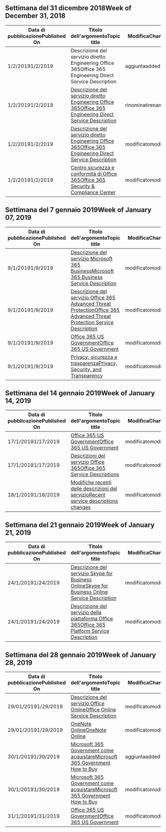 <!-- This file is generated automatically each week. Changes made to this file will be overwritten.-->




## <a name="week-of-december-31-2018"></a><span data-ttu-id="38438-101">Settimana del 31 dicembre 2018</span><span class="sxs-lookup"><span data-stu-id="38438-101">Week of December 31, 2018</span></span>


| <span data-ttu-id="38438-102">Data di pubblicazione</span><span class="sxs-lookup"><span data-stu-id="38438-102">Published On</span></span> |<span data-ttu-id="38438-103">Titolo dell'argomento</span><span class="sxs-lookup"><span data-stu-id="38438-103">Topic title</span></span> | <span data-ttu-id="38438-104">Modifica</span><span class="sxs-lookup"><span data-stu-id="38438-104">Change</span></span> |
|------|------------|--------|
| <span data-ttu-id="38438-105">1/2/2019</span><span class="sxs-lookup"><span data-stu-id="38438-105">1/2/2019</span></span> | <span data-ttu-id="38438-106">Descrizione del servizio diretto Engineering Office 365</span><span class="sxs-lookup"><span data-stu-id="38438-106">Office 365 Engineering Direct Service Description</span></span> | <span data-ttu-id="38438-107">aggiunta</span><span class="sxs-lookup"><span data-stu-id="38438-107">added</span></span> |
| <span data-ttu-id="38438-108">1/2/2019</span><span class="sxs-lookup"><span data-stu-id="38438-108">1/2/2019</span></span> | [<span data-ttu-id="38438-109">Descrizione del servizio diretto Engineering Office 365</span><span class="sxs-lookup"><span data-stu-id="38438-109">Office 365 Engineering Direct Service Description</span></span>](/Office365/ServiceDescriptions/office-365-engineering-direct-service-description) | <span data-ttu-id="38438-110">rinominati</span><span class="sxs-lookup"><span data-stu-id="38438-110">renamed</span></span> |
| <span data-ttu-id="38438-111">1/2/2019</span><span class="sxs-lookup"><span data-stu-id="38438-111">1/2/2019</span></span> | [<span data-ttu-id="38438-112">Descrizione del servizio diretto Engineering Office 365</span><span class="sxs-lookup"><span data-stu-id="38438-112">Office 365 Engineering Direct Service Description</span></span>](/Office365/ServiceDescriptions/office-365-engineering-direct-service-description) | <span data-ttu-id="38438-113">modificato</span><span class="sxs-lookup"><span data-stu-id="38438-113">modified</span></span> |
| <span data-ttu-id="38438-114">1/2/2019</span><span class="sxs-lookup"><span data-stu-id="38438-114">1/2/2019</span></span> | [<span data-ttu-id="38438-115">Centro sicurezza e conformità di Office 365</span><span class="sxs-lookup"><span data-stu-id="38438-115">Office 365 Security & Compliance Center</span></span>](/Office365/ServiceDescriptions/office-365-platform-service-description/office-365-securitycompliance-center) | <span data-ttu-id="38438-116">modificato</span><span class="sxs-lookup"><span data-stu-id="38438-116">modified</span></span> |


## <a name="week-of-january-07-2019"></a><span data-ttu-id="38438-117">Settimana del 7 gennaio 2019</span><span class="sxs-lookup"><span data-stu-id="38438-117">Week of January 07, 2019</span></span>


| <span data-ttu-id="38438-118">Data di pubblicazione</span><span class="sxs-lookup"><span data-stu-id="38438-118">Published On</span></span> |<span data-ttu-id="38438-119">Titolo dell'argomento</span><span class="sxs-lookup"><span data-stu-id="38438-119">Topic title</span></span> | <span data-ttu-id="38438-120">Modifica</span><span class="sxs-lookup"><span data-stu-id="38438-120">Change</span></span> |
|------|------------|--------|
| <span data-ttu-id="38438-121">9/1/2019</span><span class="sxs-lookup"><span data-stu-id="38438-121">1/9/2019</span></span> | [<span data-ttu-id="38438-122">Descrizione del servizio Microsoft 365 Business</span><span class="sxs-lookup"><span data-stu-id="38438-122">Microsoft 365 Business Service Description</span></span>](/Office365/ServiceDescriptions/microsoft-365-business-service-description) | <span data-ttu-id="38438-123">modificato</span><span class="sxs-lookup"><span data-stu-id="38438-123">modified</span></span> |
| <span data-ttu-id="38438-124">9/1/2019</span><span class="sxs-lookup"><span data-stu-id="38438-124">1/9/2019</span></span> | [<span data-ttu-id="38438-125">Descrizione del servizio Office 365 Advanced Threat Protection</span><span class="sxs-lookup"><span data-stu-id="38438-125">Office 365 Advanced Threat Protection Service Description</span></span>](/Office365/ServiceDescriptions/office-365-advanced-threat-protection-service-description) | <span data-ttu-id="38438-126">modificato</span><span class="sxs-lookup"><span data-stu-id="38438-126">modified</span></span> |
| <span data-ttu-id="38438-127">9/1/2019</span><span class="sxs-lookup"><span data-stu-id="38438-127">1/9/2019</span></span> | [<span data-ttu-id="38438-128">Office 365 US Government</span><span class="sxs-lookup"><span data-stu-id="38438-128">Office 365 US Government</span></span>](/Office365/ServiceDescriptions/office-365-platform-service-description/office-365-us-government/office-365-us-government) | <span data-ttu-id="38438-129">modificato</span><span class="sxs-lookup"><span data-stu-id="38438-129">modified</span></span> |
| <span data-ttu-id="38438-130">9/1/2019</span><span class="sxs-lookup"><span data-stu-id="38438-130">1/9/2019</span></span> | [<span data-ttu-id="38438-131">Privacy, sicurezza e trasparenza</span><span class="sxs-lookup"><span data-stu-id="38438-131">Privacy, Security, and Transparency</span></span>](/Office365/ServiceDescriptions/office-365-platform-service-description/privacy-security-and-transparency) | <span data-ttu-id="38438-132">modificato</span><span class="sxs-lookup"><span data-stu-id="38438-132">modified</span></span> |


## <a name="week-of-january-14-2019"></a><span data-ttu-id="38438-133">Settimana del 14 gennaio 2019</span><span class="sxs-lookup"><span data-stu-id="38438-133">Week of January 14, 2019</span></span>


| <span data-ttu-id="38438-134">Data di pubblicazione</span><span class="sxs-lookup"><span data-stu-id="38438-134">Published On</span></span> |<span data-ttu-id="38438-135">Titolo dell'argomento</span><span class="sxs-lookup"><span data-stu-id="38438-135">Topic title</span></span> | <span data-ttu-id="38438-136">Modifica</span><span class="sxs-lookup"><span data-stu-id="38438-136">Change</span></span> |
|------|------------|--------|
| <span data-ttu-id="38438-137">17/1/2019</span><span class="sxs-lookup"><span data-stu-id="38438-137">1/17/2019</span></span> | [<span data-ttu-id="38438-138">Office 365 US Government</span><span class="sxs-lookup"><span data-stu-id="38438-138">Office 365 US Government</span></span>](/Office365/ServiceDescriptions/office-365-platform-service-description/office-365-us-government/office-365-us-government) | <span data-ttu-id="38438-139">modificato</span><span class="sxs-lookup"><span data-stu-id="38438-139">modified</span></span> |
| <span data-ttu-id="38438-140">17/1/2019</span><span class="sxs-lookup"><span data-stu-id="38438-140">1/17/2019</span></span> | [<span data-ttu-id="38438-141">Descrizioni del servizio Office 365</span><span class="sxs-lookup"><span data-stu-id="38438-141">Office 365 Service Descriptions </span></span>](/Office365/ServiceDescriptions/office-365-service-descriptions-technet-library) | <span data-ttu-id="38438-142">modificato</span><span class="sxs-lookup"><span data-stu-id="38438-142">modified</span></span> |
| <span data-ttu-id="38438-143">18/1/2019</span><span class="sxs-lookup"><span data-stu-id="38438-143">1/18/2019</span></span> | [<span data-ttu-id="38438-144">Modifiche recenti delle descrizioni del servizio</span><span class="sxs-lookup"><span data-stu-id="38438-144">Recent service descriptions changes</span></span>](/Office365/ServiceDescriptions/recent-service-descriptions-changes) | <span data-ttu-id="38438-145">modificato</span><span class="sxs-lookup"><span data-stu-id="38438-145">modified</span></span> |


## <a name="week-of-january-21-2019"></a><span data-ttu-id="38438-146">Settimana del 21 gennaio 2019</span><span class="sxs-lookup"><span data-stu-id="38438-146">Week of January 21, 2019</span></span>


| <span data-ttu-id="38438-147">Data di pubblicazione</span><span class="sxs-lookup"><span data-stu-id="38438-147">Published On</span></span> |<span data-ttu-id="38438-148">Titolo dell'argomento</span><span class="sxs-lookup"><span data-stu-id="38438-148">Topic title</span></span> | <span data-ttu-id="38438-149">Modifica</span><span class="sxs-lookup"><span data-stu-id="38438-149">Change</span></span> |
|------|------------|--------|
| <span data-ttu-id="38438-150">24/1/2019</span><span class="sxs-lookup"><span data-stu-id="38438-150">1/24/2019</span></span> | [<span data-ttu-id="38438-151">Descrizione del servizio Skype for Business Online</span><span class="sxs-lookup"><span data-stu-id="38438-151">Skype for Business Online Service Description</span></span>](/Office365/ServiceDescriptions/skype-for-business-online-service-description/skype-for-business-online-service-description) | <span data-ttu-id="38438-152">modificato</span><span class="sxs-lookup"><span data-stu-id="38438-152">modified</span></span> |
| <span data-ttu-id="38438-153">24/1/2019</span><span class="sxs-lookup"><span data-stu-id="38438-153">1/24/2019</span></span> | [<span data-ttu-id="38438-154">Descrizione del servizio della piattaforma Office 365</span><span class="sxs-lookup"><span data-stu-id="38438-154">Office 365 Platform Service Description</span></span>](/Office365/ServiceDescriptions/office-365-platform-service-description/office-365-platform-service-description) | <span data-ttu-id="38438-155">modificato</span><span class="sxs-lookup"><span data-stu-id="38438-155">modified</span></span> |


## <a name="week-of-january-28-2019"></a><span data-ttu-id="38438-156">Settimana del 28 gennaio 2019</span><span class="sxs-lookup"><span data-stu-id="38438-156">Week of January 28, 2019</span></span>


| <span data-ttu-id="38438-157">Data di pubblicazione</span><span class="sxs-lookup"><span data-stu-id="38438-157">Published On</span></span> |<span data-ttu-id="38438-158">Titolo dell'argomento</span><span class="sxs-lookup"><span data-stu-id="38438-158">Topic title</span></span> | <span data-ttu-id="38438-159">Modifica</span><span class="sxs-lookup"><span data-stu-id="38438-159">Change</span></span> |
|------|------------|--------|
| <span data-ttu-id="38438-160">29/01/2019</span><span class="sxs-lookup"><span data-stu-id="38438-160">1/29/2019</span></span> | [<span data-ttu-id="38438-161">Descrizione del servizio Office Online</span><span class="sxs-lookup"><span data-stu-id="38438-161">Office Online Service Description</span></span>](/Office365/ServiceDescriptions/office-online-service-description/office-online-service-description) | <span data-ttu-id="38438-162">modificato</span><span class="sxs-lookup"><span data-stu-id="38438-162">modified</span></span> |
| <span data-ttu-id="38438-163">29/01/2019</span><span class="sxs-lookup"><span data-stu-id="38438-163">1/29/2019</span></span> | [<span data-ttu-id="38438-164">OneNote Online</span><span class="sxs-lookup"><span data-stu-id="38438-164">OneNote Online</span></span>](/Office365/ServiceDescriptions/office-online-service-description/onenote-online) | <span data-ttu-id="38438-165">modificato</span><span class="sxs-lookup"><span data-stu-id="38438-165">modified</span></span> |
| <span data-ttu-id="38438-166">30/1/2019</span><span class="sxs-lookup"><span data-stu-id="38438-166">1/30/2019</span></span> | [<span data-ttu-id="38438-167">Microsoft 365 Government come acquistare</span><span class="sxs-lookup"><span data-stu-id="38438-167">Microsoft 365 Government How to Buy</span></span>](/Office365/ServiceDescriptions/office-365-platform-service-description/office-365-us-government/microsoft-365-government-how-to-buy) | <span data-ttu-id="38438-168">aggiunta</span><span class="sxs-lookup"><span data-stu-id="38438-168">added</span></span> |
| <span data-ttu-id="38438-169">30/1/2019</span><span class="sxs-lookup"><span data-stu-id="38438-169">1/30/2019</span></span> | [<span data-ttu-id="38438-170">Microsoft 365 Government come acquistare</span><span class="sxs-lookup"><span data-stu-id="38438-170">Microsoft 365 Government How to Buy</span></span>](/Office365/ServiceDescriptions/office-365-platform-service-description/office-365-us-government/microsoft-365-government-how-to-buy) | <span data-ttu-id="38438-171">modificato</span><span class="sxs-lookup"><span data-stu-id="38438-171">modified</span></span> |
| <span data-ttu-id="38438-172">31/1/2019</span><span class="sxs-lookup"><span data-stu-id="38438-172">1/31/2019</span></span> | [<span data-ttu-id="38438-173">Office 365 US Government</span><span class="sxs-lookup"><span data-stu-id="38438-173">Office 365 US Government</span></span>](/Office365/ServiceDescriptions/office-365-platform-service-description/office-365-us-government/office-365-us-government) | <span data-ttu-id="38438-174">modificato</span><span class="sxs-lookup"><span data-stu-id="38438-174">modified</span></span> |
